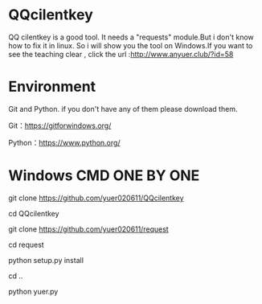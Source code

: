 # QQcilentkey
QQ cilentkey is a good tool. 
It needs a "requests" module.But i don't know how to fix it in linux. So i will show you the tool on  Windows.If you want to see the teaching clear , click the url :http://www.anyuer.club/?id=58

# Environment
Git and Python. if you don't have any of them please download them.

Git：https://gitforwindows.org/

Python：https://www.python.org/


# Windows CMD ONE BY ONE 
git clone https://github.com/yuer020611/QQcilentkey


cd QQcilentkey


git clone https://github.com/yuer020611/request


cd request


python setup.py install


cd .. 


python yuer.py
